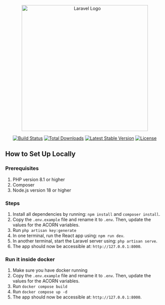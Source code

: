 <p align="center"><a href="https://laravel.com" target="_blank"><img src="https://raw.githubusercontent.com/laravel/art/master/logo-lockup/5%20SVG/2%20CMYK/1%20Full%20Color/laravel-logolockup-cmyk-red.svg" width="400" alt="Laravel Logo"></a></p>

<p align="center">
<a href="https://github.com/laravel/framework/actions"><img src="https://github.com/laravel/framework/workflows/tests/badge.svg" alt="Build Status"></a>
<a href="https://packagist.org/packages/laravel/framework"><img src="https://img.shields.io/packagist/dt/laravel/framework" alt="Total Downloads"></a>
<a href="https://packagist.org/packages/laravel/framework"><img src="https://img.shields.io/packagist/v/laravel/framework" alt="Latest Stable Version"></a>
<a href="https://packagist.org/packages/laravel/framework"><img src="https://img.shields.io/packagist/l/laravel/framework" alt="License"></a>
</p>

## How to Set Up Locally

### Prerequisites

1. PHP version 8.1 or higher
2. Composer
3. Node.js version 18 or higher

### Steps

1. Install all dependencies by running: `npm install` and `composer install`.
2. Copy the `.env.example` file and rename it to `.env`. Then, update the values for the ACORN variables.
3. Run `php artisan key:generate`
4. In one terminal, run the React app using: `npm run dev`.
5. In another terminal, start the Laravel server using: `php artisan serve`.
6. The app should now be accessible at: `http://127.0.0.1:8000`.

### Run it inside docker

1. Make sure you have docker running
2. Copy the `.env.example` file and rename it to `.env`. Then, update the values for the ACORN variables.
3. Run `docker compose build`
4. Run `docker compose up -d`
5. The app should now be accessible at: `http://127.0.0.1:8000`.


